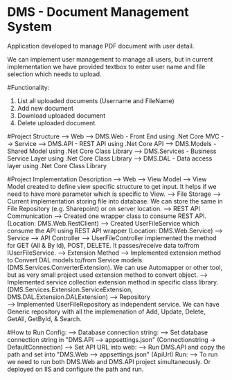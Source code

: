 # DMS - Document Management System
Application developed to manage PDF document with user detail.

We can implement user management to manage all users, but in current implementation we have provided textbox to enter user name and file selection which needs to upload.

#Functionality:
1. List all uploaded documents (Username and FileName)
2. Add new document
3. Download uploaded document
4. Delete uploaded document.

#Project Structure
--> Web
	--> DMS.Web      -  Front End using .Net Core MVC 
--> Service
	--> DMS.API      -  REST API using .Net Core API 
	--> DMS.Models   -  Shared Model using .Net Core Class Library 
	--> DMS.Services -  Business Service Layer using .Net Core Class Library
	--> DMS.DAL      -  Data access layer using .Net Core Class Library


#Project Implementation Description
--> Web
	--> View Model
		--> View Model created to define view specific structure to get input. It helps if we need to have more parameter which is specific to View.
	--> File Storage
		--> Current implementation storing file into database. We can store the same in File Repository (e.g. Sharepoint) or on server location.
	--> REST API Communication
		--> Created one wrapper class to consume REST API. (Location: DMS.Web.RestClient)
		--> Created UserFileService which consume the API using REST API wrapper (Location: DMS.Web.Service)
--> Service	
	--> API Controller
		--> UserFileController implemented the method for GET (All & By Id), POST, DELETE. It passes/receive data to/from  IUserFileService.
	--> Extension Method
		--> Implemented extension method to Convert DAL models to/from Service models. (DMS.Services.ConverterExtension). We can use Automapper or other tool, but as very small project used extension method to convert object.
		--> Implemented service collection extension method in specific class library. (DMS.Services.Extension.ServiceExtension, DMS.DAL.Extension.DALExtension)
	--> Repository	
		--> Implemented UserFileRepository as independent service. We can have Generic repository with all the implemenation of Add, Update, Delete, GetAll, GetById, & Search.

#How to Run
Config:
	--> Database connection string:
		--> Set database connection string in "DMS.API --> appsettings.json" (Connectionstring -> DefaultConnection)
	--> Set API URL into web:
		--> Run DMS.API and copy the path and set into "DMS.Web --> appsettings.json" (ApiUrl)
Run:
	--> To run we need to run both DMS.Web and DMS.API project simultaneously. Or deployed on IIS and configure the path and run.
		